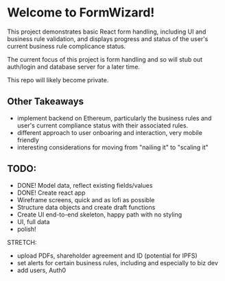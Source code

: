 # Welcome to FormWizard!
This project demonstrates basic React form handling, including UI and business rule validation, and displays progress and status of the user's current business rule complicance status.

The current focus of this project is form handling and so will stub out auth/login and database server for a later time.

This repo will likely become private.

## Other Takeaways
- implement backend on Ethereum, particularly the business rules and user's current compliance status with their associated rules.
- different approach to user onboaring and interaction, very mobile friendly
- interesting considerations for moving from "nailing it" to "scaling it"

## TODO:
- DONE! Model data, reflect existing fields/values
- DONE! Create react app
- Wireframe screens, quick and as lofi as possible
- Structure data objects and create draft functions
- Create UI end-to-end skeleton, happy path with no styling
- UI, full data
- polish!

STRETCH:
- upload PDFs, shareholder agreement and ID (potential for IPFS)
- set alerts for certain business rules, including and especially to biz dev
- add users, Auth0